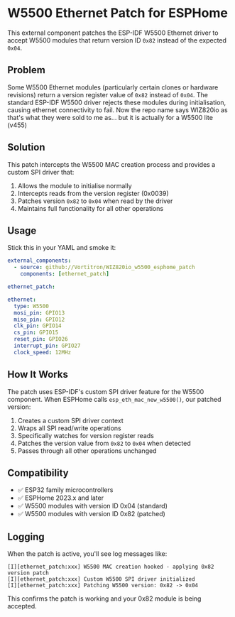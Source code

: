 # W5500 Ethernet Patch for ESPHome

This external component patches the ESP-IDF W5500 Ethernet driver to accept W5500 modules that return version ID `0x82` instead of the expected `0x04`.

## Problem

Some W5500 Ethernet modules (particularly certain clones or hardware revisions) return a version register value of `0x82` instead of `0x04`. The standard ESP-IDF W5500 driver rejects these modules during initialisation, causing ethernet connectivity to fail.
Now the repo name says WIZ820io as that's what they were sold to me as... but it is actually for a W5500 lite (v455)

## Solution

This patch intercepts the W5500 MAC creation process and provides a custom SPI driver that:

1. Allows the module to initialise normally
2. Intercepts reads from the version register (0x0039)
3. Patches version `0x82` to `0x04` when read by the driver
4. Maintains full functionality for all other operations

## Usage

Stick this in your YAML and smoke it:

```yaml
external_components:
  - source: github://Vortitron/WIZ820io_w5500_esphome_patch
    components: [ethernet_patch]

ethernet_patch:

ethernet:
  type: W5500
  mosi_pin: GPIO13
  miso_pin: GPIO12
  clk_pin: GPIO14
  cs_pin: GPIO15
  reset_pin: GPIO26
  interrupt_pin: GPIO27
  clock_speed: 12MHz
```

## How It Works

The patch uses ESP-IDF's custom SPI driver feature for the W5500 component. When ESPHome calls `esp_eth_mac_new_w5500()`, our patched version:

1. Creates a custom SPI driver context
2. Wraps all SPI read/write operations
3. Specifically watches for version register reads
4. Patches the version value from `0x82` to `0x04` when detected
5. Passes through all other operations unchanged

## Compatibility

- ✅ ESP32 family microcontrollers
- ✅ ESPHome 2023.x and later
- ✅ W5500 modules with version ID 0x04 (standard)
- ✅ W5500 modules with version ID 0x82 (patched)

## Logging

When the patch is active, you'll see log messages like:

```
[I][ethernet_patch:xxx] W5500 MAC creation hooked - applying 0x82 version patch
[I][ethernet_patch:xxx] Custom W5500 SPI driver initialized
[I][ethernet_patch:xxx] Patching W5500 version: 0x82 -> 0x04
```

This confirms the patch is working and your 0x82 module is being accepted.
